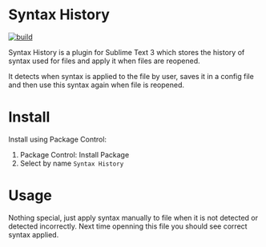 # Syntax History

[![build](https://travis-ci.org/malexer/SyntaxHistory.svg?branch=master)](https://travis-ci.org/malexer/SyntaxHistory)

Syntax History is a plugin for Sublime Text 3 which stores the history
of syntax used for files and apply it when files are reopened.

It detects when syntax is applied to the file by user, saves it in
a config file and then use this syntax again when file is reopened.


# Install

Install using Package Control:

1. Package Control: Install Package
2. Select by name `Syntax History`


# Usage

Nothing special, just apply syntax manually to file when it is not
detected or detected incorrectly. Next time openning this file you
should see correct syntax applied.
